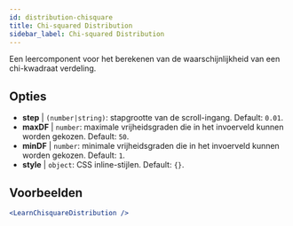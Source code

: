 ```yaml
---
id: distribution-chisquare
title: Chi-squared Distribution
sidebar_label: Chi-squared Distribution
---
```


Een leercomponent voor het berekenen van de waarschijnlijkheid van een chi-kwadraat verdeling.

## Opties

* __step__ | `(number|string)`: stapgrootte van de scroll-ingang. Default: `0.01`.
* __maxDF__ | `number`: maximale vrijheidsgraden die in het invoerveld kunnen worden gekozen. Default: `50`.
* __minDF__ | `number`: minimale vrijheidsgraden die in het invoerveld kunnen worden gekozen. Default: `1`.
* __style__ | `object`: CSS inline-stijlen. Default: `{}`.


## Voorbeelden

```jsx live
<LearnChisquareDistribution />
```

